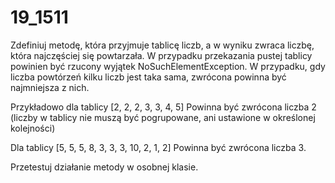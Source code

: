 # 19_1511
Zdefiniuj metodę, która przyjmuje tablicę liczb, a w wyniku zwraca liczbę, która najczęściej się powtarzała. W przypadku przekazania pustej tablicy powinien być rzucony wyjątek NoSuchElementException. W przypadku, gdy liczba powtórzeń kilku liczb jest taka sama, zwrócona powinna być najmniejsza z nich.

Przykładowo dla tablicy
[2, 2, 2, 3, 3, 4, 5]
Powinna być zwrócona liczba 2 (liczby w tablicy nie muszą być pogrupowane, ani ustawione w określonej kolejności)

Dla tablicy
[5, 5, 5, 8, 3, 3, 3, 10, 2, 1, 2]
Powinna być zwrócona liczba 3.

Przetestuj działanie metody w osobnej klasie.